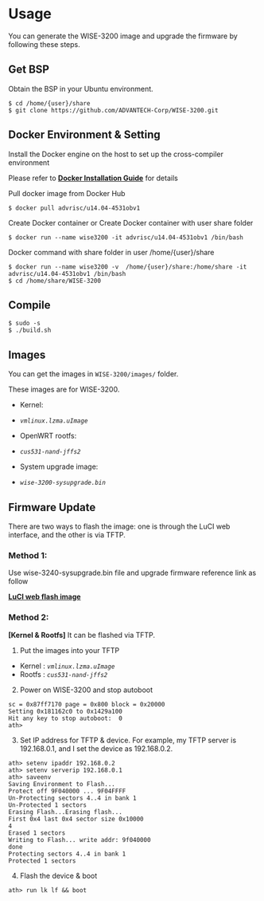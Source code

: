 # Usage

You can generate the WISE-3200 image and upgrade the firmware by following these steps.

## Get BSP
Obtain the BSP in your Ubuntu environment.
```
$ cd /home/{user}/share
$ git clone https://github.com/ADVANTECH-Corp/WISE-3200.git
```

## Docker Environment & Setting

Install the Docker engine on the host to set up the cross-compiler environment

Please refer to [**Docker Installation Guide**](https://docs.docker.com/engine/installation/) for details

Pull docker image from Docker Hub
```
$ docker pull advrisc/u14.04-4531obv1
```
Create Docker container  or  Create Docker container with user share folder
```
$ docker run --name wise3200 -it advrisc/u14.04-4531obv1 /bin/bash
```

Docker command with share folder in user /home/{user}/share
```
$ docker run --name wise3200 -v  /home/{user}/share:/home/share -it advrisc/u14.04-4531obv1 /bin/bash
$ cd /home/share/WISE-3200
```

## Compile

```
$ sudo -s
$ ./build.sh
```

## Images

You can get the images in `WISE-3200/images/` folder.

These images are for WISE-3200.
* Kernel:
 - *`vmlinux.lzma.uImage`*
* OpenWRT rootfs:
 - *`cus531-nand-jffs2`*
* System upgrade image:
 - *`wise-3200-sysupgrade.bin`*

## Firmware Update

There are two ways to flash the image: one is through the LuCI web interface, and the other is via TFTP.

### Method 1:

Use wise-3240-sysupgrade.bin file and upgrade firmware reference link as follow

[**LuCI web flash image**](http://ess-wiki.advantech.com.tw/view/IoTGateway/LuCI#Firmware_Update)

### Method 2:
**[Kernel & Rootfs]** It can be flashed via TFTP.

1. Put the images into your TFTP
 - Kernel : *`vmlinux.lzma.uImage`*
 - Rootfs : *`cus531-nand-jffs2`*
2. Power on WISE-3200 and stop autoboot
 ```
 sc = 0x87ff7170 page = 0x800 block = 0x20000
 Setting 0x181162c0 to 0x1429a100
 Hit any key to stop autoboot:  0
 ath>
 ```

3. Set IP address for TFTP & device. For example, my TFTP server is 192.168.0.1, and I set the device as 192.168.0.2.
 ```
 ath> setenv ipaddr 192.168.0.2
 ath> setenv serverip 192.168.0.1
 ath> saveenv
 Saving Environment to Flash...
 Protect off 9F040000 ... 9F04FFFF
 Un-Protecting sectors 4..4 in bank 1
 Un-Protected 1 sectors
 Erasing Flash...Erasing flash...
 First 0x4 last 0x4 sector size 0x10000                                                            4
 Erased 1 sectors
 Writing to Flash... write addr: 9f040000
 done
 Protecting sectors 4..4 in bank 1
 Protected 1 sectors
 ```

4. Flash the device & boot
 ```
 ath> run lk lf && boot
 ```


